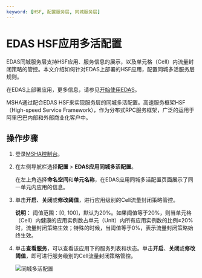 ```yaml
---
keyword: [HSF, 配置服务层, 同城服务层]
---
```


# EDAS HSF应用多活配置

EDAS同城服务层支持HSF应用、服务信息的展示，以及单元格（Cell）内流量封闭策略的管控。本文介绍如何针对EDAS上部署的HSF应用，配置同城多活服务层规则。

在EDAS上部署应用，更多信息，请参见[开始使用EDAS]()。

MSHA通过配合EDAS HSF来实现服务层的同城多活配置。高速服务框架HSF （High-speed Service Framework），作为分布式RPC服务框架，广泛的运用于阿里巴巴内部和外部商业化客户中。

## 操作步骤

1.  登录[MSHA控制台](https://msha.console.aliyun.com)。

2.  在左侧导航栏选择**配置** \> **EDAS应用同城多活配置**。

    在左上角选择**命名空间**和**单元名称**，在EDAS应用同城多活配置页面展示了同一单元内应用的信息。

3.  单击**开启**、**关闭**或**修改阈值**，进行应用级别的Cell流量封闭策略管控。

    **说明：** 阈值范围：\[0, 100\]，默认为20%。如果阈值等于20%，则当单元格（Cell）内健康的应用实例数占单元（Unit）内所有应用实例数的比例≥20%时，流量封闭策略生效；特殊的时候，当阈值等于0%，表示流量封闭策略始终生效。

4.  单击**查看服务**，可以查看该应用下的服务列表和状态。单击**开启**、**关闭**或**修改阈值**，即可进行服务级别的Cell流量封闭策略管控。

    ![同城多活配置](https://static-aliyun-doc.oss-cn-hangzhou.aliyuncs.com/assets/img/zh-CN/9868631061/p171229.png)


